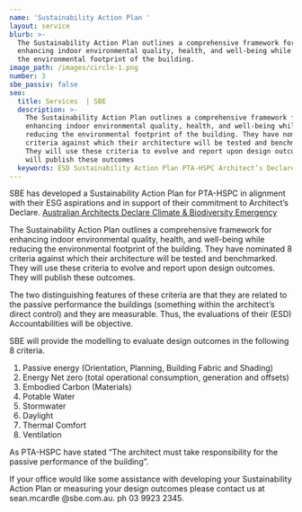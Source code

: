 ```yaml
---
name: 'Sustainability Action Plan '
layout: service
blurb: >-
  The Sustainability Action Plan outlines a comprehensive framework for
  enhancing indoor environmental quality, health, and well-being while reducing
  the environmental footprint of the building.
image_path: /images/circle-1.png
number: 3
sbe_passiv: false
seo:
  title: Services  | SBE
  description: >-
    The Sustainability Action Plan outlines a comprehensive framework for
    enhancing indoor environmental quality, health, and well-being while
    reducing the environmental footprint of the building. They have nominated 8
    criteria against which their architecture will be tested and benchmarked.
    They will use these criteria to evolve and report upon design outcomes. They
    will publish these outcomes
  keywords: ESD Sustainability Action Plan PTA-HSPC Architect’s Declare
---
```

SBE has developed a Sustainability Action Plan for PTA-HSPC in alignment with their ESG aspirations and in support of their commitment to Architect’s Declare. [Australian Architects Declare Climate & Biodiversity Emergency](https://architectsdeclare.com.au/)

The Sustainability Action Plan outlines a comprehensive framework for enhancing indoor environmental quality, health, and well-being while reducing the environmental footprint of the building. They have nominated 8 criteria against which their architecture will be tested and benchmarked. They will use these criteria to evolve and report upon design outcomes. They will publish these outcomes.

The two distinguishing features of these criteria are that they are related to the passive performance the buildings (something within the architect’s direct control) and they are measurable. Thus, the evaluations of their (ESD) Accountabilities will be objective.

SBE will provide the modelling to evaluate design outcomes in the following 8 criteria.

1. Passive energy (Orientation, Planning, Building Fabric and Shading)
2. Energy Net zero (total operational consumption, generation and offsets)
3. Embodied Carbon (Materials)
4. Potable Water
5. Stormwater
6. Daylight
7. Thermal Comfort
8. Ventilation

As PTA-HSPC have stated “The architect must take responsibility for the passive performance of the building”.

If your office would like some assistance with developing your Sustainability Action Plan or measuring your design outcomes please contact us at sean.mcardle @sbe.com.au. ph 03 9923 2345.